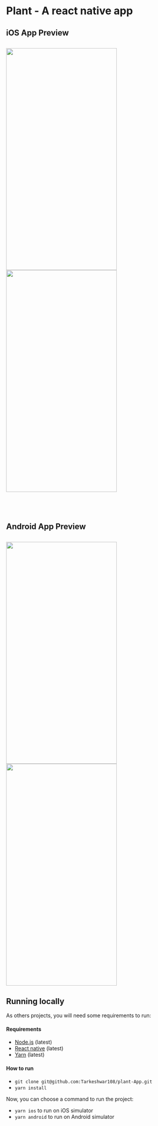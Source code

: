 # Plant - A react native app 

## iOS App Preview
<h2>
<img src="https://i.imgur.com/yFBoA8H.png" width="300" height="600">
<img src="https://i.imgur.com/irUTl3J.png" width="300" height="600">
</h2>

</br></br>
## Android App Preview
<h2>
<img src="https://i.imgur.com/EslPjW5.jpg" width="300" height="600">
<img src="https://i.imgur.com/ltk2fai.jpg" width="300" height="600">
</h2>
<!-- ## Android App Preview
![Android Preview Gif 1](http://i.imgur.com/88ZW3Ls.gif "Android Preview Gif 1")
![Android Preview Gif 2](http://i.imgur.com/DWjd4zM.gif "Android Preview Gif 2")
 -->
<!-- ## Features/Components
- Uses React Native 0.20
- Pull down to Refresh listview
- Pagination listview
- Comment & Sub Comments
- WebView to view source pages
 -->
 
## Running locally

As others projects, you will need some requirements to run:

#### Requirements

- [Node.js](https://nodejs.org/) (latest)
- [React native](https://reactnative.dev/docs/environment-setup) (latest)
- [Yarn](https://yarnpkg.com/) (latest)

#### How to run

- `git clone git@github.com:Tarkeshwar108/plant-App.git`
- `yarn install`

Now, you can choose a command to run the project:

- `yarn ios` to run on iOS simulator
- `yarn android` to run on Android simulator
<!-- 
## Usage
- [Setting up React Native for Android](https://facebook.github.io/react-native/docs/android-setup.html#content)
- [Running app on Android Device](https://facebook.github.io/react-native/docs/running-on-device-android.html#content)
- [Running app on iOS Device](https://facebook.github.io/react-native/docs/running-on-device-ios.html#content) -->
